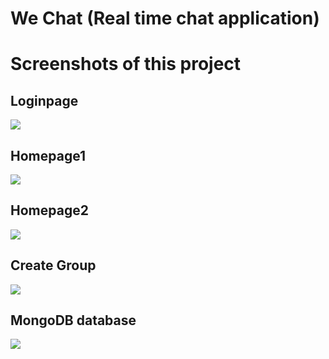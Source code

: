 # We Chat (Real time chat application)


# Screenshots of this project

<h2>Loginpage</h2>
<img src="https://github.com/Mohitjangra489/We-Chat-/assets/119482895/b4b7157b-5a32-46bc-bbb2-33bb5a000abe"/>
<h2>Homepage1</h2>
<img src="https://github.com/Mohitjangra489/We-Chat-/assets/119482895/8337d059-8210-41bb-ba98-faa35a1908a4"/>
<h2>Homepage2</h2>
<img src="https://github.com/Mohitjangra489/We-Chat-/assets/119482895/6201a0f7-f9eb-48c8-900a-6d4543c182f9"/>
<h2>Create Group</h2>
<img src="https://github.com/Mohitjangra489/We-Chat-/assets/119482895/693e32ff-18c2-41a0-9693-e80d813748dc"/>
<h2>MongoDB database</h2>
<img src="https://github.com/Mohitjangra489/We-Chat-/assets/119482895/673045b9-5f2a-4d19-8be7-c85bc3622ce2"/>
